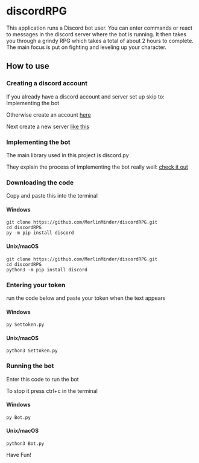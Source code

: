# discordRPG

This application runs a Discord bot user. You can enter commands or react to messages in the discord server where the bot is running. It then takes you through a grindy RPG which takes a total of about 2 hours to complete. The main focus is put on fighting and leveling up your character. 

## How to use

### Creating a discord account

If you already have a discord account and server set up skip to: Implementing the bot

Otherwise create an account [here](https://support.discord.com/hc/en-us/articles/360033931551-Getting-Started)

Next create a new server [like this](https://support.discord.com/hc/en-us/articles/204849977-How-do-I-create-a-server-)

### Implementing the bot

The main library used in this project is discord.py

They explain the process of implementing the bot really well: [check it out](https://discordpy.readthedocs.io/en/stable/discord.html)

### Downloading the code

Copy and paste this into the terminal

#### Windows
```
git clone https://github.com/MerlinMinder/discordRPG.git 
cd discordRPG
py -m pip install discord
```

#### Unix/macOS
```
git clone https://github.com/MerlinMinder/discordRPG.git 
cd discordRPG
python3 -m pip install discord
```

### Entering your token

run the code below and paste your token when the text appears

#### Windows
```
py Settoken.py
```

#### Unix/macOS
```
python3 Settoken.py
```

### Running the bot

Enter this code to run the bot

To stop it press ctrl+c in the terminal

#### Windows
```
py Bot.py
```

#### Unix/macOS
```
python3 Bot.py
```

Have Fun!
